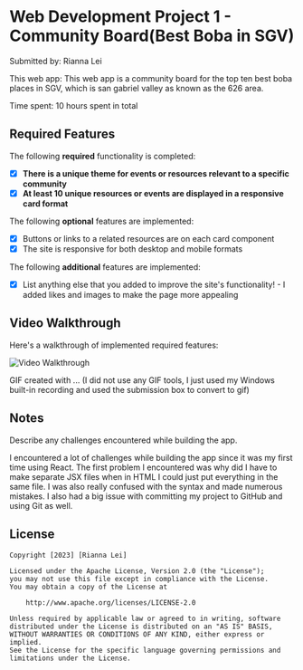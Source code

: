 # Web Development Project 1 - Community Board(Best Boba in SGV)

Submitted by: Rianna Lei

This web app: This web app is a community board for the top ten best boba places in SGV, which is san gabriel valley as known as the 626 area. 

Time spent: 10 hours spent in total

## Required Features

The following **required** functionality is completed:

- [x] **There is a unique theme for events or resources relevant to a specific community**
- [x] **At least 10 unique resources or events are displayed in a responsive card format**

The following **optional** features are implemented:

- [x] Buttons or links to a related resources are on each card component
- [x] The site is responsive for both desktop and mobile formats

The following **additional** features are implemented:

* [x] List anything else that you added to improve the site's functionality!
      - I added likes and images to make the page more appealing

## Video Walkthrough

Here's a walkthrough of implemented required features:

<img src='https://submissions.us-east-1.linodeobjects.com/web102/53BmGOum.gif' title='Video Walkthrough' width='' alt='Video Walkthrough' />

GIF created with ... (I did not use any GIF tools, I just used my Windows built-in recording and used the submission box to convert to gif) 
<!-- Recommended tools:
[Kap](https://getkap.co/) for macOS
[ScreenToGif](https://www.screentogif.com/) for Windows
[peek](https://github.com/phw/peek) for Linux. -->

## Notes

Describe any challenges encountered while building the app.

I encountered a lot of challenges while building the app since it was my first time using React. The first problem I encountered was why did I have to make separate JSX files when in HTML I could just put everything in the same file. I was also really confused with the syntax and made numerous mistakes. I also had a big issue with committing my project to GitHub and using Git as well. 

## License

    Copyright [2023] [Rianna Lei]

    Licensed under the Apache License, Version 2.0 (the "License");
    you may not use this file except in compliance with the License.
    You may obtain a copy of the License at

        http://www.apache.org/licenses/LICENSE-2.0

    Unless required by applicable law or agreed to in writing, software
    distributed under the License is distributed on an "AS IS" BASIS,
    WITHOUT WARRANTIES OR CONDITIONS OF ANY KIND, either express or implied.
    See the License for the specific language governing permissions and
    limitations under the License.
